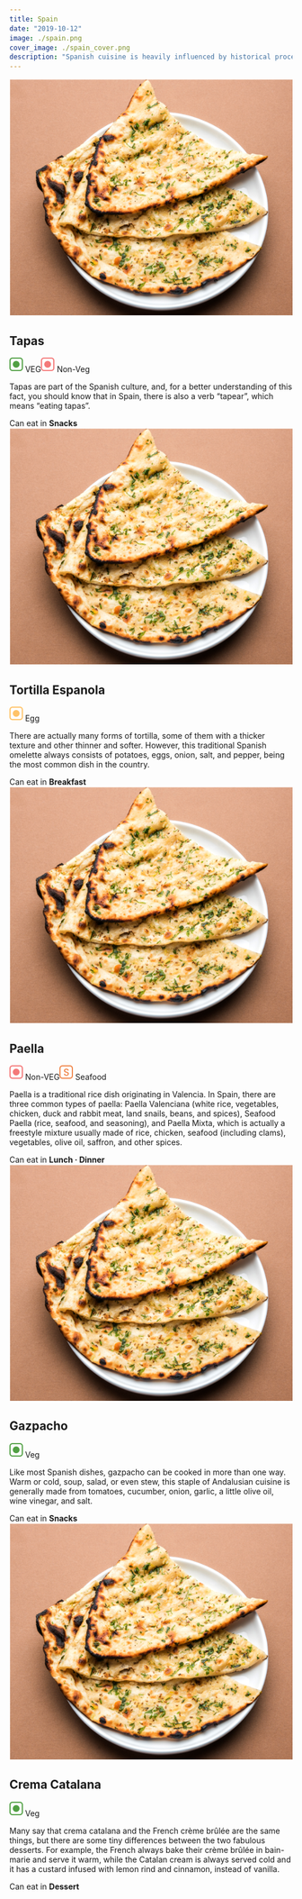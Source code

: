 ```yaml
---
title: Spain
date: "2019-10-12"
image: ./spain.png
cover_image: ./spain_cover.png
description: "Spanish cuisine is heavily influenced by historical processes that shaped local culture and society in some of Europe's Iberian Peninsula territories. Geography and climate had a great influence on cooking methods and available ingredients. Here's what you must try..."
---
```

<!-- Tapas -->
<article class="article-wrap">
  <div class="img-box">
    <img src="/naan.png" class="country-img"/>
  </div>
  <div class="list-txt">
    <div class="txt-desc">
      <h2>Tapas</h2>
      <div class="food-type">
        <span class="veg"><img src="/veg.svg" /> VEG</span><span class="n-veg"><img src="/non-veg.svg" /> Non-Veg</span>
      </div>
      <p>Tapas are part of the Spanish culture, and, for a better understanding of this fact, you should know that in Spain, there is also a verb “tapear”, which means “eating tapas”.</p>
    </div>
    <div class="tags">
      <span>Can eat in <strong>Snacks</strong></span>
    </div>
  </div>
</article>

<!-- Tortilla Espanola -->
<article class="article-wrap">
  <div class="img-box">
    <img src="/naan.png" class="country-img"/>
  </div>
  <div class="list-txt">
    <div class="txt-desc">
      <h2>Tortilla Espanola</h2>
      <div class="food-type">
        <span class="egg"><img src="/egg.svg" /> Egg</span>
      </div>
      <p>There are actually many forms of tortilla, some of them with a thicker texture and other thinner and softer. However, this traditional Spanish omelette always consists of potatoes, eggs, onion, salt, and pepper, being the most common dish in the country.</p>
    </div>
    <div class="tags">
      <span>Can eat in <strong>Breakfast</strong></span>
    </div>
  </div>
</article>

<!-- Paella -->
<article class="article-wrap">
  <div class="img-box">
    <img src="/naan.png" class="country-img"/>
  </div>
  <div class="list-txt">
    <div class="txt-desc">
      <h2>Paella</h2>
      <div class="food-type">
        <span class="n-veg"><img src="/non-veg.svg" /> Non-VEG</span><span class="seafood"><img src="/seafood.svg" /> Seafood</span>
      </div>
      <p>Paella is a traditional rice dish originating in Valencia. In Spain, there are three common types of paella: Paella Valenciana (white rice, vegetables, chicken, duck and rabbit meat, land snails, beans, and spices), Seafood Paella (rice, seafood, and seasoning), and Paella Mixta, which is actually a freestyle mixture usually made of rice, chicken, seafood (including clams), vegetables, olive oil, saffron, and other spices.</p>
    </div>
    <div class="tags">
      <span>Can eat in <strong>Lunch · Dinner</strong></span>
    </div>
  </div>
</article>

<!-- Gazpacho -->
<article class="article-wrap">
  <div class="img-box">
    <img src="/naan.png" class="country-img"/>
  </div>
  <div class="list-txt">
    <div class="txt-desc">
      <h2>Gazpacho</h2>
      <div class="food-type">
        <span class="veg"><img src="/veg.svg" /> Veg</span>
      </div>
      <p>Like most Spanish dishes, gazpacho can be cooked in more than one way. Warm or cold, soup, salad, or even stew, this staple of Andalusian cuisine is generally made from tomatoes, cucumber, onion, garlic, a little olive oil, wine vinegar, and salt.</p>
    </div>
    <div class="tags">
      <span>Can eat in <strong>Snacks</strong></span>
    </div>
  </div>
</article>

<!-- Crema Catalana -->
<article class="article-wrap">
  <div class="img-box">
    <img src="/naan.png" class="country-img"/>
  </div>
  <div class="list-txt">
    <div class="txt-desc">
      <h2>Crema Catalana</h2>
      <div class="food-type">
        <span class="veg"><img src="/veg.svg" /> Veg</span>
      </div>
      <p>Many say that crema catalana and the French crème brûlée are the same things, but there are some tiny differences between the two fabulous desserts. For example, the French always bake their crème brûlée in bain-marie and serve it warm, while the Catalan cream is always served cold and it has a custard infused with lemon rind and cinnamon, instead of vanilla.</p>
    </div>
    <div class="tags">
      <span>Can eat in <strong>Dessert</strong></span>
    </div>
  </div>
</article>
